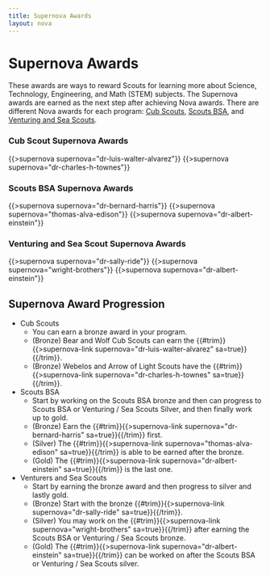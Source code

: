 ```yaml
---
title: Supernova Awards
layout: nova
---
```


# Supernova Awards

These awards are ways to reward Scouts for learning more about Science, Technology, Engineering, and Math (STEM) subjects. The Supernova awards are earned as the next step after achieving Nova awards. There are different Nova awards for each program: [Cub Scouts](../cub-scouts/), [Scouts BSA](../scouts-bsa/), and [Venturing and Sea Scouts](../venturing-and-sea-scouts/).

### Cub Scout Supernova Awards

<div class="D(f) Jc(se) Fxd(c)--s">

{{>supernova supernova="dr-luis-walter-alvarez"}}
{{>supernova supernova="dr-charles-h-townes"}}

</div>

### Scouts BSA Supernova Awards

<div class="D(f) Jc(se) Fxd(c)--s">

{{>supernova supernova="dr-bernard-harris"}}
{{>supernova supernova="thomas-alva-edison"}}
{{>supernova supernova="dr-albert-einstein"}}

</div>

### Venturing and Sea Scout Supernova Awards

<div class="D(f) Jc(se) Fxd(c)--m">

{{>supernova supernova="dr-sally-ride"}}
{{>supernova supernova="wright-brothers"}}
{{>supernova supernova="dr-albert-einstein"}}

</div>

## Supernova Award Progression

* Cub Scouts
    * You can earn a bronze award in your program.
    * (Bronze) Bear and Wolf Cub Scouts can earn the {{#trim}}{{>supernova-link supernova="dr-luis-walter-alvarez" sa=true}}{{/trim}}.
    * (Bronze) Webelos and Arrow of Light Scouts have the {{#trim}}{{>supernova-link supernova="dr-charles-h-townes" sa=true}}{{/trim}}.
* Scouts BSA
    * Start by working on the Scouts BSA bronze and then can progress to Scouts BSA or Venturing / Sea Scouts Silver, and then finally work up to gold.
    * (Bronze) Earn the {{#trim}}{{>supernova-link supernova="dr-bernard-harris" sa=true}}{{/trim}} first.
    * (Silver) The {{#trim}}{{>supernova-link supernova="thomas-alva-edison" sa=true}}{{/trim}} is able to be earned after the bronze.
    * (Gold) The {{#trim}}{{>supernova-link supernova="dr-albert-einstein" sa=true}}{{/trim}} is the last one.
* Venturers and Sea Scouts
    * Start by earning the bronze award and then progress to silver and lastly gold.
    * (Bronze) Start with the bronze {{#trim}}{{>supernova-link supernova="dr-sally-ride" sa=true}}{{/trim}}.
    * (Silver) You may work on the {{#trim}}{{>supernova-link supernova="wright-brothers" sa=true}}{{/trim}} after earning the Scouts BSA or Venturing / Sea Scouts bronze.
    * (Gold) The {{#trim}}{{>supernova-link supernova="dr-albert-einstein" sa=true}}{{/trim}} can be worked on after the Scouts BSA or Venturing / Sea Scouts silver.
